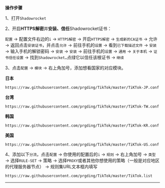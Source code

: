 **操作步骤**

1、打开`Shadowrocket`  

2、开启**HTTPS解密**并**安装、信任**Shadowrocket证书：

`配置` → 配置文件右边的`i` → `HTTPS解密` → 开启`HTTPS解密` → `生成新的CA证书` → 允许 → 返回点击`安装证书`，并点击`允许` → 前往手机的`设置` → 看到`已下载描述文件` → `安装` → 输入手机的解锁密码 → `安装` → `安装` → 前往手机的`设置` → `通用` → `关于本机` → `证书信任设置` → 找到`Shadowrocket…`点绿它以信任该根证书 → `继续`  

3、点击`配置` → `模块` → 右上角加号，添加想看国家的对应模块。

**日本**

```
https://raw.githubusercontent.com/prgding/TikTok/master/TiKTok-JP.conf
```

**台湾**

```
https://raw.githubusercontent.com/prgding/TikTok/master/TiKTok-TW.conf
```

**韩国**

```
https://raw.githubusercontent.com/prgding/TikTok/master/TiKTok-KR.conf
```

**美国**

```
https://raw.githubusercontent.com/prgding/TikTok/master/TiKTok-US.conf
```

4、添加以下`分流`，点击`配置` → 你使用的配置后的`i` → `规则` → 右上角加号 → `类型` → 选择`RULE-SET` → 策略 → 选择`PROXY`或者其他你想使用的策略（一般是对应地区的代理服务器节点） → 规则集URL文本框内填写

```
https://raw.githubusercontent.com/prgding/TikTok/master/TikTok.list
```

---

### 
